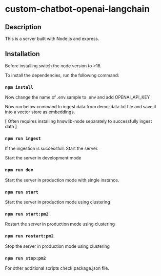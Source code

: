 # custom-chatbot-openai-langchain

## Description

This is a server built with Node.js and express.

## Installation

Before installing switch the node version to >18.

To install the dependencies, run the following command:

### `npm install`

Now change the name of .env.sample to .env and add OPENAI_API_KEY

Now run below command to ingest data from demo-data.txt file and save it into a vector store as embeddings.

[ Often requires installing hnswlib-node separately to successfully ingest data ]

### `npm run ingest`

If the ingestion is successfull. Start the server.

Start the server in development mode

### `npm run dev`

Start the server in production mode with single instance.

### `npm run start`

Start the server in production mode using clustering

### `npm run start:pm2`

Restart the server in production mode using clustering

### `npm run restart:pm2`

Stop the server in production mode using clustering

### `npm run stop:pm2`

For other additional scripts check package.json file.

